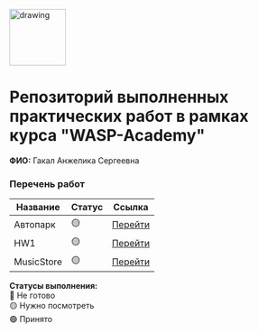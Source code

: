<a href="https://wasp-academy.com"><img src="https://wasp-academy.com/Resources/wasp-logo.png" alt="drawing" width="100"/></a>

# Репозиторий выполненных практических работ в рамках курса "WASP-Academy"
**ФИО:** Гакал Анжелика Сергеевна
 
### Перечень работ

Название          | Статус | Ссылка
------------------|--------|--------
Автопарк          | 🟡    | <a href="https://github.com/AnzhelikaLika20/WASP/tree/main/Autopark">Перейти</a>
HW1               |🟡     | <a href = "https://github.com/AnzhelikaLika20/WASP/tree/main/HW1">Перейти</a>
MusicStore        |🟡     | <a href = "https://github.com/AnzhelikaLika20/WASP/tree/main/MusicStore">Перейти</a>
**Статусы выполнения:** <br>
🔴 Не готово <br>
🟡 Нужно посмотреть <br>
🟢 Принято <br>
